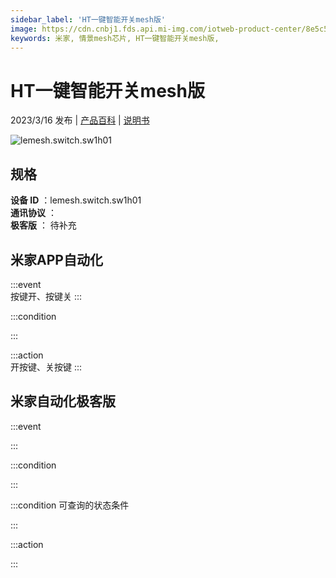 ```yaml
---
sidebar_label: 'HT一键智能开关mesh版'
image: https://cdn.cnbj1.fds.api.mi-img.com/iotweb-product-center/8e5c5189af55982cb3f3c2aec44030d4_1669183394711.png?GalaxyAccessKeyId=AKVGLQWBOVIRQ3XLEW&Expires=9223372036854775807&Signature=oPG9kOqtR6gdpnCRDX1T3KFmKsU=
keywords: 米家, 情景mesh芯片, HT一键智能开关mesh版, 
---
```

# HT一键智能开关mesh版

2023/3/16 发布 | [产品百科](https://home.mi.com/webapp/content/baike/product/index.html?model=lemesh.switch.sw1h01/) | [说明书](https://home.mi.com/views/introduction.html?model=lemesh.switch.sw1h01&region=cn)

![lemesh.switch.sw1h01](https://cdn.cnbj1.fds.api.mi-img.com/iotweb-product-center/8e5c5189af55982cb3f3c2aec44030d4_1669183394711.png?GalaxyAccessKeyId=AKVGLQWBOVIRQ3XLEW&Expires=9223372036854775807&Signature=oPG9kOqtR6gdpnCRDX1T3KFmKsU=)

## 规格  
> 
**设备 ID** ：lemesh.switch.sw1h01  
**通讯协议** ：  
**极客版**  ： 待补充 


## 米家APP自动化  

:::event  
按键开、按键关
:::

:::condition  

:::

:::action   
开按键、关按键
:::

## 米家自动化极客版  

:::event  

:::

:::condition  

:::

:::condition 可查询的状态条件  

:::

:::action  

:::

        
